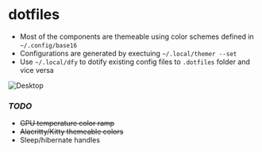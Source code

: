 # dotfiles

- Most of the components are themeable using color schemes defined in `~/.config/base16`
- Configurations are generated by exectuing `~/.local/themer --set`
- Use `~/.local/dfy` to dotify existing config files to `.dotfiles` folder and vice versa

![Desktop](https://i.imgur.com/162Tbid.jpg)

### *TODO*
- ~~GPU temperature color ramp~~
- ~~Alacritty/Kitty themeable colors~~
- Sleep/hibernate handles
